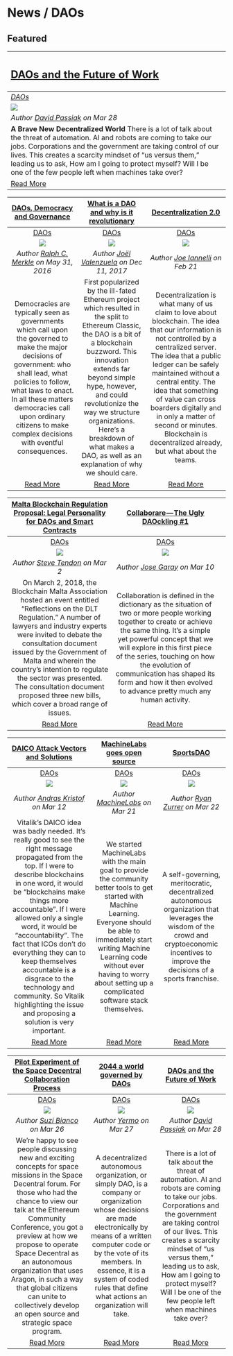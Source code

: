 # News / DAOs

## **Featured**
[<h2>DAOs and the Future of Work</h2>](https://hackernoon.com/daos-and-the-future-of-work-97b4c076f288) |
:-----------|
[_DAOs_](daos.md) |
[<img src="https://cdn-images-1.medium.com/max/1600/1*HNsCGCeeZxBTYIXb2R1a4Q.jpeg">](https://hackernoon.com/daos-and-the-future-of-work-97b4c076f288) |
_Author [David Passiak](https://hackernoon.com/@passiak) on Mar 28_ |
**A Brave New Decentralized World**  There is a lot of talk about the threat of automation. AI and robots are coming to take our jobs. Corporations and the government are taking control of our lives. This creates a scarcity mindset of “us versus them,” leading us to ask, How am I going to protect myself? Will I be one of the few people left when machines take over? |
[Read More](https://hackernoon.com/daos-and-the-future-of-work-97b4c076f288) |

| [**DAOs, Democracy and Governance**](http://merkle.com/papers/DAOdemocracyDraft.pdf) | [**What is a DAO and why is it revolutionary**](https://www.dashforcenews.com/what-is-a-dao-and-why-is-it-revolutionary/)|  [**Decentralization 2.0**](https://medium.com/@jtiannelli63/decentralization-2-0-2e47b263e0f2)
:-----------:|:-----------:|:-----------:|  
| [DAOs](daos.md)| [DAOs](daos.md)|  [DAOs](daos.md)
|![](../images/monthly_no_image.png)  | [<img src="https://www.dashforcenews.com/wp-content/uploads/2017/12/intro-to-dao.jpg">](https://www.dashforcenews.com/what-is-a-dao-and-why-is-it-revolutionary/)| ![](../images/monthly_no_image.png) 
| _Author [Ralph C. Merkle](http://www.merkle.com/) on May 31, 2016_| _Author [Joël Valenzuela](https://www.dashforcenews.com/author/joelvalenzuela/) on Dec 11, 2017_ | _Author [Joe Iannelli](https://medium.com/@jtiannelli63) on Feb 21_
|Democracies are typically seen as governments which call upon the governed to make the major decisions of government: who shall lead, what policies to follow, what laws to enact. In all these matters democracies call upon ordinary citizens to make complex decisions with eventful consequences. | First popularized by the ill-fated Ethereum project which resulted in the split to Ethereum Classic, the DAO is a bit of a blockchain buzzword. This innovation extends far beyond simple hype, however, and could revolutionize the way we structure organizations. Here’s a breakdown of what makes a DAO, as well as an explanation of why we should care. |  Decentralization is what many of us claim to love about blockchain. The idea that our information is not controlled by a centralized server. The idea that a public ledger can be safely maintained without a central entity. The idea that something of value can cross boarders digitally and in only a matter of second or minutes. Blockchain is decentralized already, but what about the teams.
| [Read More](http://merkle.com/papers/DAOdemocracyDraft.pdf) | [Read More](https://www.dashforcenews.com/what-is-a-dao-and-why-is-it-revolutionary/) | [Read More](https://medium.com/@jtiannelli63/decentralization-2-0-2e47b263e0f2) |

| [**Malta Blockchain Regulation Proposal: Legal Personality for DAOs and Smart Contracts**](https://chainstrategies.com/2018/03/11/malta-blockchain-regulation-proposal-legal-personality-for-daos-and-smart-contracts/)| [**Collaborare — The Ugly DAOckling #1**](https://medium.com/@joselfgaray/collaborare-the-ugly-daockling-1-1233b596223d) | |
:-----------:|:-----------:|:-----------:|  
| [DAOs](daos.md)| [DAOs](daos.md) | |
| ![](../images/monthly_no_image.png) | [<img src="https://cdn-images-1.medium.com/max/1600/1*BdH_J6HmhAuK94wVCxTapg.jpeg">](https://medium.com/@joselfgaray/collaborare-the-ugly-daockling-1-1233b596223d) | |
| _Author [Steve Tendon](https://chainstrategies.com/author/stevetendon/) on Mar 2_ |  _Author [Jose Garay](https://medium.com/@joselfgaray) on Mar 10_ | |
| On March 2, 2018, the Blockchain Malta Association hosted an event entitled “Reflections on the DLT Regulation.” A number of lawyers and industry experts were invited to debate the consultation document issued by the Government of Malta and wherein the country’s intention to regulate the sector was presented. The consultation document proposed three new bills, which cover a broad range of issues. | Collaboration is defined in the dictionary as the situation of two or more people working together to create or achieve the same thing. It’s a simple yet powerful concept that we will explore in this first piece of the series, touching on how the evolution of communication has shaped its form and how it then evolved to advance pretty much any human activity. | |
| [Read More](https://chainstrategies.com/2018/03/11/malta-blockchain-regulation-proposal-legal-personality-for-daos-and-smart-contracts/)| [Read More](https://medium.com/@joselfgaray/collaborare-the-ugly-daockling-1-1233b596223d) | |


| [**DAICO Attack Vectors and Solutions**](https://medium.com/@akomba/daico-praise-and-critique-2c5bcee2acfe) | [**MachineLabs goes open source**](https://blog.machinelabs.ai/2018/03/21/machinelabs-goes-open-source) | [**SportsDAO**](https://medium.com/@rzurrer/sportsdao-a-self-governing-meritocratic-decentralized-autonomous-organization-that-leverages-2dffac175b52)
:-----------:|:-----------:|:-----------:|  
| [DAOs](daos.md)| [DAOs](daos.md)|  [DAOs](daos.md)
| ![](../images/monthly_no_image.png) | [<img src="https://blog.machinelabs.ai/images/ml-course-ad.png">](https://blog.machinelabs.ai/2018/03/21/machinelabs-goes-open-source) | [<img src="https://cdn-images-1.medium.com/max/2000/1*_7m8im8h2WmfWYOGs0xSPA.jpeg">](https://medium.com/@rzurrer/sportsdao-a-self-governing-meritocratic-decentralized-autonomous-organization-that-leverages-2dffac175b52)
| _Author [Andras Kristof](https://medium.com/@akomba) on Mar 12_ |  _Author [MachineLabs](https://twitter.com/machinelabs_ai) on Mar 21_  | _Author [Ryan Zurrer](https://medium.com/@rzurrer) on Mar 22_
| Vitalik’s DAICO idea was badly needed. It’s really good to see the right message propagated from the top. If I were to describe blockchains in one word, it would be “blockchains make things more accountable”. If I were allowed only a single word, it would be “accountability”. The fact that ICOs don’t do everything they can to keep themselves accountable is a disgrace to the technology and community. So Vitalik highlighting the issue and proposing a solution is very important. | We started MachineLabs with the main goal to provide the community better tools to get started with Machine Learning. Everyone should be able to immediately start writing Machine Learning code without ever having to worry about setting up a complicated software stack themselves. | A self-governing, meritocratic, decentralized autonomous organization that leverages the wisdom of the crowd and cryptoeconomic incentives to improve the decisions of a sports franchise.
| [Read More](https://medium.com/@akomba/daico-praise-and-critique-2c5bcee2acfe)  | [Read More](https://blog.machinelabs.ai/2018/03/21/machinelabs-goes-open-source) | [Read More](https://medium.com/@rzurrer/sportsdao-a-self-governing-meritocratic-decentralized-autonomous-organization-that-leverages-2dffac175b52) 

|[**Pilot Experiment of the Space Decentral Collaboration Process**](https://blog.space.coop/pilot-experiment-of-the-space-decentral-collaboration-process-8d2b9bfe4aa2) | [**2044 a world governed by DAOs**](http://yermoo.net/2044-a-world-governed-by-daos/) | [**DAOs and the Future of Work**](https://hackernoon.com/daos-and-the-future-of-work-97b4c076f288)
:-----------:|:-----------:|:-----------:|  
| [DAOs](daos.md) | [DAOs](daos.md)| [DAOs](daos.md)
|[<img src="https://cdn-images-1.medium.com/max/2000/1*D7j0jtilNSqxHxpsxFLeDg.png">](https://blog.space.coop/pilot-experiment-of-the-space-decentral-collaboration-process-8d2b9bfe4aa2) |[<img src="http://yermoo.net/wp-content/uploads/2018/02/guin%CC%83oyermoocalidad-300x288.jpg">](http://yermoo.net/2044-a-world-governed-by-daos/) | [<img src="https://cdn-images-1.medium.com/max/1600/1*HNsCGCeeZxBTYIXb2R1a4Q.jpeg">](https://hackernoon.com/daos-and-the-future-of-work-97b4c076f288)
|_Author [Suzi Bianco](https://medium.com/@Suzi_Bianco) on Mar 26_ | _Author [Yermo](http://yermoo.net/author/admin/) on Mar 27_ |  _Author [David Passiak](https://hackernoon.com/@passiak) on Mar 28_| 
|We’re happy to see people discussing new and exciting concepts for space missions in the Space Decentral forum. For those who had the chance to view our talk at the Ethereum Community Conference, you got a preview at how we propose to operate Space Decentral as an autonomous organization that uses Aragon, in such a way that global citizens can unite to collectively develop an open source and strategic space program.|A decentralized autonomous organization, or simply DAO, is a company or organization whose decisions are made electronically by means of a written computer code or by the vote of its members. In essence, it is a system of coded rules that define what actions an organization will take. |  There is a lot of talk about the threat of automation. AI and robots are coming to take our jobs. Corporations and the government are taking control of our lives. This creates a scarcity mindset of “us versus them,” leading us to ask, How am I going to protect myself? Will I be one of the few people left when machines take over? | 
|[Read More](https://blog.space.coop/pilot-experiment-of-the-space-decentral-collaboration-process-8d2b9bfe4aa2) | [Read More](http://yermoo.net/2044-a-world-governed-by-daos/) |  [Read More](https://hackernoon.com/daos-and-the-future-of-work-97b4c076f288) | 
